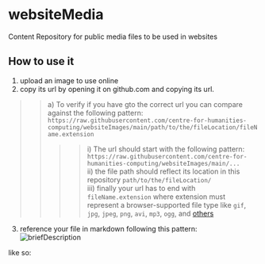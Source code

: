 # websiteMedia

Content Repository for public media files to be used in websites

## How to use it
1) upload an image to use online  
2) copy its url by opening it on github.com and copying its url.  
>>  a) To verify if you have gto the correct url you can compare against the following pattern: `https://raw.githubusercontent.com/centre-for-humanities-computing/websiteImages/main/path/to/the/fileLocation/fileName.extension`  
>>>>    i) The url should start with the following pattern: `https://raw.githubusercontent.com/centre-for-humanities-computing/websiteImages/main/...`  
>>>>    ii) the file path should reflect its location in this repository `path/to/the/fileLocation/`   
>>>>    iii) finally your url has to end with `fileName.extension` where extension must represent a browser-supported file type like `gif`, `jpg`, `jpeg`, `png`, `avi`, `mp3`, `ogg`, and [others](https://www.w3schools.com/html/html_media.asp)  
3) reference your file in markdown following this pattern: ![briefDescription](url)

like so: ![]()
